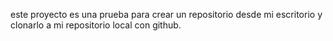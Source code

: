 este proyecto es una prueba para crear un repositorio desde mi escritorio y clonarlo a mi repositorio local con github. 
